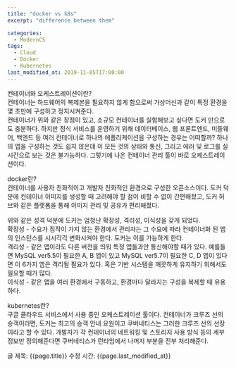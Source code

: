 ```yaml
---
title: "docker vs k8s"
excerpt: "difference between them"

categories:
  - ModernCS
tags:
  - Cloud
  - Docker
  - Kubernetes
last_modified_at: 2019-11-05T17:00:00
---
```


컨테이너와 오케스트레이션이란?  
컨테이너는 하드웨어의 복제본을 필요하지 않게 함으로써 가상머신과 같이 특정 환경을 몇 초만에 구성하고 정지시켜준다.  
컨테이너가 위와 같은 장점이 있고, 소규모 컨테이너를 실험해보고 싶다면 도커 만으로도 충분하다. 하지만 정식 서비스를 운영하기 위해 데이터베이스, 웹 프론트엔드, 미들웨어, 백엔드 등 여러 컨테이너로 하나의 애플리케이션을 구성하는 경우는 어떠할까? 하나의 앱을 구성하는 것도 쉽지 않은데 이 모든 것의 상태와 통신, 그리고 에러 및 로그를 실시간으로 보는 것은 불가능하다. 그렇기에 나온 컨테이너 관리 툴이 바로 오케스트레이션이다.  

docker란?  
컨테이너를 사용자 친화적이고 개발자 친화적인 환경으로 구성한 오픈소스이다. 도커 덕분에 컨테이너 이미지를 생성할 때 고려해야 할 점이 비할 수 없이 간편해졌고, 도커 허브와 같은 플랫폼을 통해 이미지 관리 및 공유가 편리해졌다.  

위와 같은 성격 덕분에 도커는 엄청난 확장성, 격리성, 이식성을 갖게 되었다.  
확장성 - 수요가 짐작이 가지 않는 환경에서 관리자는 그 수요에 따라 컨테이너화 된 앱의 인스턴스를 시시각각 변화시켜야 한다. 도커는 이를 가능하게 한다.  
격리성 - 같은 앱이라도 다른 버전을 띄워 특정 앱들과만 통신해야할 때가 있다. 예를들면 MySQL ver5.5이 필요한 A, B 앱이 있고 MySQL ver5.7이 필요한 C, D 앱이 있다면 이 6가지 앱은 격리될 필요가 있다. 혹은 기반 시스템을 깨끗하게 유지하기 위해서도 필요할 때가 많다.  
이식성 - 같은 앱을 여러 환경에서 구동하고, 환경마다 달라지는 구성을 복제할 때 유용하다.  

kubernetes란?  
구글 클라우드 서비스에서 사용 중인 오케스트레이션 툴이다. 컨테이너가 크루즈 선의 승객이라면, 도커는 최고의 승객 안내 요원이고 쿠버네티스는 그러한 크루즈 선의 선장이라고 할 수 있다. 개발자가 각 컨테이너의 네트워킹 및 스토리지 사용 방식 등의 세부 정보만 정의해준다면 쿠버네티스가 런타임에서 나머지 부분을 전부 처리해준다.   


글 제목: {{page.title}}
수정 시간: {{page.last_modified_at}}
